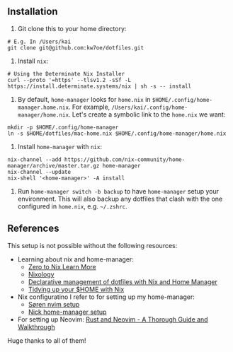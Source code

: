 ## Installation

1. Git clone this to your home directory:

```
# E.g. In /Users/kai
git clone git@github.com:kw7oe/dotfiles.git
```

1. Install `nix`:

```
# Using the Determinate Nix Installer
curl --proto '=https' --tlsv1.2 -sSf -L https://install.determinate.systems/nix | sh -s -- install
```

1. By default, `home-manager` looks for `home.nix` in `$HOME/.config/home-manager.home.nix`.
For example, `/Users/kai/.config/home-manager/home.nix`. Let's create a symbolic link to
the `home.nix` we want:

```
mkdir -p $HOME/.config/home-manager
ln -s $HOME/dotfiles/mac-home.nix $HOME/.config/home-manager/home.nix
```

1. Install `home-manager` with `nix`:

```
nix-channel --add https://github.com/nix-community/home-manager/archive/master.tar.gz home-manager
nix-channel --update
nix-shell '<home-manager>' -A install
```

1. Run `home-manager switch -b backup` to have `home-manager` setup your environment.
This will also backup any dotfiles that clash with the one configured in `home.nix`, e.g.
`~/.zshrc`.

## References

This setup is not possible without the following resources:

- Learning about nix and home-manager:
  - [Zero to Nix Learn More](https://zero-to-nix.com/start/learn-more)
  - [Nixology](https://www.youtube.com/playlist?list=PLRGI9KQ3_HP_OFRG6R-p4iFgMSK1t5BHs)
  - [Declarative management of dotfiles with Nix and Home Manager](https://www.bekk.christmas/post/2021/16/dotfiles-with-nix-and-home-manager)
  - [Tidying up your $HOME with Nix](https://juliu.is/tidying-your-home-with-nix/)
- Nix configuratino I refer to for setting up my home-manager:
  - [Søren nvim setup](https://github.com/nerosnm/config/blob/main/users/modules/nvim/default.nix)
  - [Nick home-manager setup](https://github.com/nicholastmosher/dotfiles/tree/master/nix/users/modules)
- For setting up Neovim: [Rust and Neovim - A Thorough Guide and Walkthrough](https://rsdlt.github.io/posts/rust-nvim-ide-guide-walkthrough-development-debug/)

Huge thanks to all of them!
